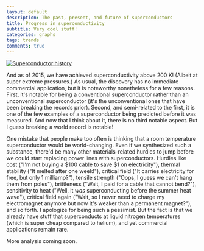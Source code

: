 ```yaml
---
layout: default
description: The past, present, and future of superconductors
title: Progress in superconductivity
subtitle: Very cool stuff!
categories: graphs
tags: trends
comments: true
---
```


[![Superconductor history](http://upload.wikimedia.org/wikipedia/commons/2/2b/Sc_history.gif)](http://en.wikipedia.org/wiki/History_of_superconductivity)

And as of 2015, we have achieved superconductivity above 200 K! (Albeit at super extreme pressures.) As usual, the discovery has no immediate commercial application, but it is noteworthy nonetheless for a few reasons. First, it's notable for being a conventional superconductor rather than an unconventional superconductor (it's the unconventional ones that have been breaking the records prior). Second, and semi-related to the first, it is one of the few examples of a superconductor being predicted before it was measured. And now that I think about it, there is no third notable aspect. But I guess breaking a world record is notable!

One mistake that people make too often is thinking that a room temperature superconductor would be world-changing. Even if we synthesized such a substance, there'd be many other materials-related hurdles  to jump before we could start replacing power lines with superconductors. Hurdles like cost ("I'm not buying a $100 cable to save $1 on electricity"), thermal stability ("It melted after one week!"), critical field ("It carries electricity for free, but only 1 milliamp?"), tensile strength ("Oops, I guess we can't hang them from poles"), brittleness ("Wait, I paid for a cable that cannot bend?"), sensitivity to heat ("Well, it *was* superconducting before the summer heat wave"), critical field again ("Wait, so I never need to charge my electromagnet anymore but now it's weaker than a permanent magnet?"), and so forth. I apologize for being such a pessimist. But the fact is that we already have stuff that superconducts at liquid nitrogen temperatures (which is super cheap compared to helium), and yet commercial applications remain rare.

More analysis coming soon.
